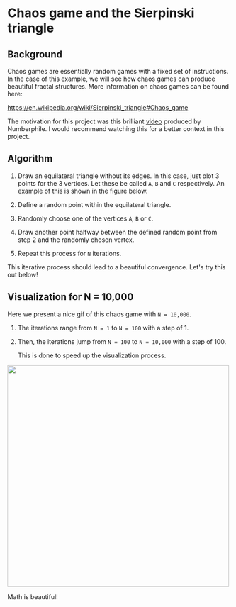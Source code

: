 # Chaos game and the Sierpinski triangle

## Background

Chaos games are essentially random games with a fixed set of instructions. In the case of this example, we will see how chaos games can produce beautiful fractal structures. More information on chaos games can be found here:

https://en.wikipedia.org/wiki/Sierpinski_triangle#Chaos_game

The motivation for this project was this brilliant [video](https://www.youtube.com/watch?v=kbKtFN71Lfs&t=77s) produced by Numberphile. I would recommend watching this for a better context in this project.

## Algorithm

1. Draw an equilateral triangle without its edges. In this case, just plot 3 points for the 3 vertices. Let these be called `A`, `B` and `C` respectively. An example of this is shown in the figure below.

2. Define a random point within the equilateral triangle. 

3. Randomly choose one of the vertices `A`, `B` or `C`.

4. Draw another point halfway between the defined random point from step 2 and the randomly chosen vertex.

5. Repeat this process for `N` iterations.

This iterative process should lead to a beautiful convergence. Let's try this out below!

## Visualization for N = 10,000

Here we present a nice gif of this chaos game with `N = 10,000`. 

1. The iterations range from `N = 1` to `N = 100` with a step of 1. 

2. Then, the iterations jump from `N = 100` to `N = 10,000` with a step of 100. 

   This is done to speed up the visualization process.

<img src="https://github.com/AtreyaSh/chaosGameST/blob/master/gif/chaosGame10000.gif" width="500">

Math is beautiful!
